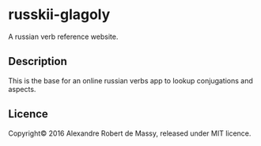 # russkii-glagoly
A russian verb reference website.


## Description
This is the base for an online russian verbs app to lookup conjugations and aspects.


## Licence
Copyright© 2016 Alexandre Robert de Massy, released under MIT licence.
